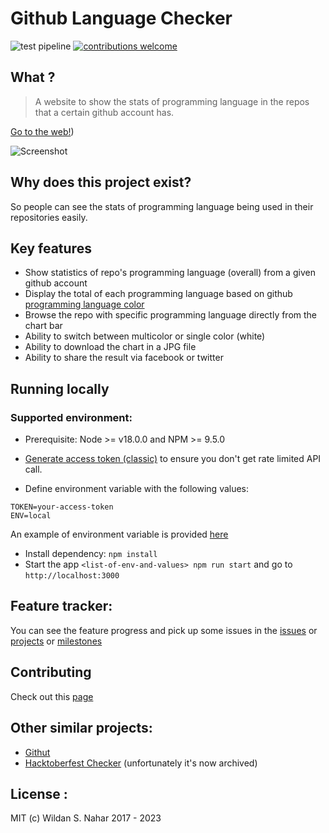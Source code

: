 # Github Language Checker

![test pipeline](https://github.com/wildan3105/github-langs/actions/workflows/node.js.yml/badge.svg)
[![contributions welcome](https://img.shields.io/badge/contributions-welcome-brightgreen.svg?style=flat)](https://github.com/wildan3105/github-langs/issues)

## What ?

> A website to show the stats of programming language in the repos that a certain github account has.

[Go to the web!](https://gitstats.wildans.site))

![Screenshot](screenshot.png)

## Why does this project exist?

So people can see the stats of programming language being used in their repositories easily.

## Key features
- Show statistics of repo's programming language (overall) from a given github account
- Display the total of each programming language based on github [programming language color](https://github.com/github/linguist/blob/master/lib/linguist/languages.yml)
- Browse the repo with specific programming language directly from the chart bar
- Ability to switch between multicolor or single color (white)
- Ability to download the chart in a JPG file
- Ability to share the result via facebook or twitter

## Running locally

### Supported environment:
* Prerequisite: Node >= v18.0.0 and NPM >= 9.5.0

* [Generate access token (classic)](https://github.com/settings/tokens/new) to ensure you don't get rate limited API call.

* Define environment variable with the following values:
```
TOKEN=your-access-token
ENV=local
```

An example of environment variable is provided [here](.env.example)

* Install dependency: `npm install`
* Start the app `<list-of-env-and-values> npm run start` and go to `http://localhost:3000`

## Feature tracker:
You can see the feature progress and pick up some issues in the [issues](https://github.com/wildan3105/github-langs/issues) or [projects](https://github.com/wildan3105/github-langs/projects) or [milestones](https://github.com/wildan3105/github-langs/milestones)

## Contributing

Check out this [page](CONTRIBUTING.md)
## Other similar projects:
- [Githut](https://github.com/madnight/githut)
- [Hacktoberfest Checker](https://github.com/jenkoian/hacktoberfest-checker) (unfortunately it's now archived)

## License :

MIT (c) Wildan S. Nahar 2017 - 2023
